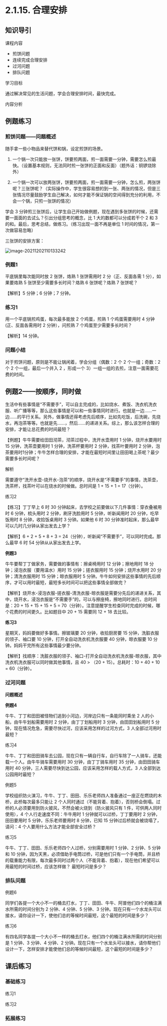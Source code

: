 # 2.1.15. 合理安排

## 知识导引

课程内容

* 煎饼问题
* 连续完成合理安排
* 过河问题
* 排队问题

学习目标

通过解决常见的生活问题，学会合理安排时间，最快完成。

内容分析

## 例题练习

### 煎饼问题——问题概述

随手拿一些小物品来替代饼和锅，设定煎饼的场景。

1. 一个锅一次只能放一张饼，饼要煎两面，煎一面需要一分钟，需要怎么煎最快。（设置基本规则，无法同时煎一张饼的正面和反面）（题外话：铜锣烧除外）

2. 一个锅一次可以放两张饼，饼要煎两面，煎一面需要一分钟，怎么煎，两张饼呢？三张饼呢？（实际操作中，学生很容易想的到一张、两张的情况，但是三张情况尽量鼓励学生自己解决，如何才能不保证锅的空间得到充分的利用，不会一个锅，只煎一张饼的情况）

学会 3 分钟煎三张饼后，让学生自己开始做例题，现在遇到多张饼的时候，还需要一面面的去试么？引出分组思考的概念，比 1 大的数都可以分成若干个 2 和 3 的和。最后，思考总结，做练习。（练习出现一面不再是单位 1 时间的情况，第一次做容易忽略）

三张饼的安排方案：

![image-20211202110133242](2-1-15-合理安排.assets/image-20211202110133242.png)

### 例题1

平底锅里每次能同时放 2 张饼，烙熟 1 张饼需用时 2 分（正、反面各需 1 分），如果要烙熟 5 张饼至少需要多长时间？烙熟 6 张饼呢？烙熟 7 张饼呢？

【解析】5 分钟；6 分钟；7 分钟。

### 练习1

用一个平底锅煎鸡蛋，每次最多能放 2 个鸡蛋，煎熟 1 个鸡蛋需要用时 4 分钟(正、反面各需用时 2 分钟），问煎熟 7 个鸡蛋至少需要多长时间？

【解析】14 分钟。

### 问题小结

对于煎饼问题，原则是不能让锅闲着，学会分组（偶数：2 个 2 个一组；奇数：2 个 2 个一组，最后一个并入 2 ，形成一个 3）一组一组的去煎，注意一面需要花费的时间。

### 

## 例题2——按顺序，同时做

生活中有些事情是“不需要手”，可以自主完成的，比如烧水、煮饭、洗衣机洗衣服、听广播等等，那么这些事情是可以和一些事情同时进行。也就是一边……一边……的平行关系。另外，做事情还得考虑先后顺序，比如先吃饭，后洗碗，先烧水，再泡茶等等。也就是先……，然后……的递进关系。综上，那么该怎样合理的安排，才能让总花费的时间最短？

【例题】牛牛需要给田田沏茶，沏茶过程中，洗开水壶用时 1 分钟，烧开水要用时 15 分钟，洗茶壶要用时 1 分钟，洗茶杯要用时 2 分钟，找茶叶要用时 2 分钟，泡茶要用时1分钟；牛牛怎样合理的安排，才能在最短时间里让田田喝上茶呢？最少需要多长时间呢？

解析

需要遵守“洗开水壶-烧开水-泡茶”的顺序，烧开水是“不需要手”的事情，洗茶壶，洗茶杯，找茶叶可以在烧水的时候做。总时间是 1 + 15 + 1 = 17（分钟）。

练习2

【练习】丁丁早上 6 时 30 分钟起床，去学校之前要做以下几件事情：穿衣叠被用时 6 分钟，梳头用时 2 分钟，刷牙洗脸用时 5 分钟，听新闻用时 20 分钟，吃早饭用时 8 分钟，收拾饭桌用时 3 分钟。如果他 6 时 30 分钟准时起床，那么最早可以几时几分钟从家出发去上学？

【解析】6 + 2 + 5 + 8 + 3 = 24（分钟），听新闻“不需要手”，可以同时完成。那么最早 6 时 54 分钟从从家出发去上学。

**例题3**

牛牛要帮丁丁做家务，需要做的事情有：擦桌椅用时 12 分钟；擦地用时 18 分钟；浸泡衣服（要用温水）用时 15 分钟；搓衣服用时 15 分钟；烧开水用时 20 分钟；清洗衣服用时 15 分钟；晾衣服用时 5 分钟。牛牛如何安排这些事情的先后顺序，才可以用时最短，最短多长时间可以把这些事情全部做完？

【解析】烧开水-浸泡衣服-搓衣服-清洗衣服-晾衣服是需要分先后的递进关系，其中，烧开水，浸泡衣服是“不需要手”的，可以与擦座椅，擦地同时进行。总时间是：20 + 15 + 15 + 15 + 5 = 70（分钟）。注意提醒学生检查同时完成的时候，哪个花费的时间更久。比如题目中 20 + 15 需要同 12 + 18 去比较。

**练习3**

星期天，妈妈要做好多事情。擦玻璃要 20 分钟，收拾厨房要 15 分钟，洗脏衣服的领子、袖口要 10 分钟，打开全自动洗衣机洗衣服要 40 分钟，晾衣服要 10 分钟。妈妈干完所有这些事情最少要分钟。

【解析】找顺序：洗脏衣服的领子、袖口-打开全自动洗衣机洗衣服-晾衣服，其中洗衣机洗衣服可以同时做其他事情，且 40 > （20 + 15）。总耗时：10 + 40 + 10 = 60（分钟）。

### 过河问题

**问题概述**

**例题4**

牛牛、丁丁和田田被怪物们追到小河边，河岸边只有一条能同时乘坐 2 人的小船，由牛牛划船需要用时 2 分钟，由丁丁划船用时 3 分钟，由田田划船用时 5 分钟，现在情况危急，需要尽快过河，应该采用怎样的过河方式，3 人全部过河用时最短？

练习4

牛牛、丁丁和田田骑车去公园，现在只有一辆自行车，自行车除了一人骑车，还能载一个人。由牛牛骑车需要用时 30 分钟，由丁丁骑车用时 35 分钟，由田田骑车用时 40 分钟，三人需要尽快到达公园，应该采用怎样的载人方式，3 人全部到达公园用时最短？

例题5

学校组织防火演习，牛牛、丁丁、田田、乐乐老师四人准备通过一座正在燃烧的木桥，此桥每次最多只能让 2 个人同时通过（不能背着、抱着），否则桥会倒塌。过桥的人必须要用到防火披风，不然会被火烧到（防火披风只有 1 件，可供两人同时使用），4 个人行走速度不同：牛牛用时 1 分钟就可以过桥，丁丁要用时 2 分钟，田田要用时 5 分钟，乐乐老师要用时 8 分钟，已知 15 分钟过后桥就会被烧塌了，请问：4 个人要用什么方法才能全部安全过桥？

练习5

牛牛、丁丁、田田、乐乐老师四个人过桥，分别需要用时 1 分钟、2 分钟、5 分钟和 10 分钟，因为天黑，必须借助手电筒过桥，可是他们只有一个手电筒，并且桥的载重能力有限，每次最多同时过两个人（不能背着、抱着），现在他们希望可以用最短的时间过桥，应该怎样做？ 最短时问是多少？

### 排队问题

例题6

同学们各提一个大小不一的桶去打水，丁丁、田田、牛牛、阿普他们四个的桶注满水所需的时间分别为 2 分钟、4 分钟、5 分钟、3 分钟。现在只有一个水龙头可以接水，请你设计一下，使他们总的等候时间最短，这个最短的时间是多少？

练习6

有四名同学各提一个大小不一样的桶去打水，他们四个的桶注满水所需的时间分别是 1 分钟、3 分钟、4 分钟、2 分钟。现在只有一个水龙头可以接水，请你帮他们设计一下，怎样安排才能使他们总的等候时间最短，这个最短的时间是多少？

## 课后练习

### 基础练习

练习1

练习2

### 拓展练习
